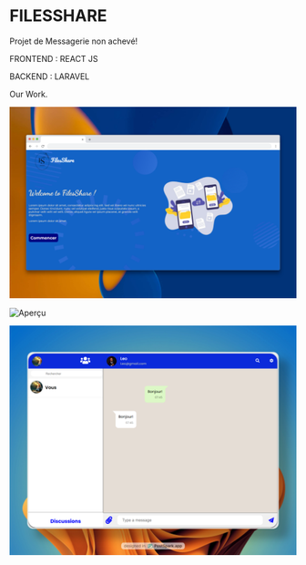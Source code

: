 # FILESSHARE

Projet de Messagerie non achevé!

FRONTEND : REACT JS

BACKEND : LARAVEL

Our Work.

![Aperçu](./preview/preview1.png)

![Aperçu](./preview/preview2.png)

![Aperçu](./preview/preview3.png)
